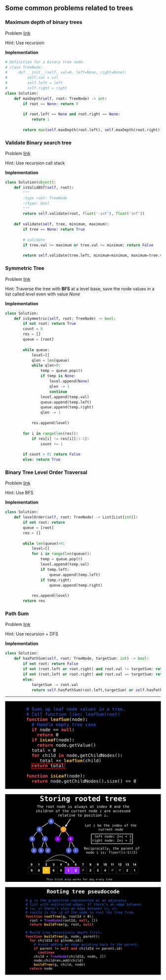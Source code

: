 ## Some common problems related to trees

### Maximum depth of binary trees
Problem [link](https://leetcode.com/explore/featured/card/top-interview-questions-easy/94/trees/555/)

Hint: Use recursion

**Implementation**
```python
# Definition for a binary tree node.
# class TreeNode:
#     def __init__(self, val=0, left=None, right=None):
#         self.val = val
#         self.left = left
#         self.right = right
class Solution:
    def maxDepth(self, root: TreeNode) -> int:
        if root == None: return 0
        
        if root.left == None and root.right == None:
            return 1
        
        return max(self.maxDepth(root.left), self.maxDepth(root.right))+1
```

### Validate Binary search tree
Problem [link](https://leetcode.com/problems/validate-binary-search-tree/)

Hint: Use recursion call stack

**Implementation**
```python
class Solution(object):
    def isValidBST(self, root):
        """
        :type root: TreeNode
        :rtype: bool
        """
        return self.validate(root, float('-inf'), float('inf'))

    def validate(self, tree, minimum, maximum):
        if tree == None: return True

        # validate
        if tree.val >= maximum or tree.val <= minimum: return False

        return self.validate(tree.left, minimum=minimum, maximum=tree.val) and self.validate(tree.right, minimum=tree.val, maximum=maximum)
```

### Symmetric Tree
Problem [link](https://leetcode.com/explore/featured/card/top-interview-questions-easy/94/trees/627/)

Hint: Traverse the tree with **BFS** at a level base, save the node values in a list called *level* even with value *None*

**Implementation**
```python
class Solution:
    def isSymmetric(self, root: TreeNode) -> bool:
        if not root: return True
        count = 0
        res = []
        queue = [root]

        while queue:
            level=[]
            qlen = len(queue)
            while qlen>0:
                temp = queue.pop(0)
                if temp is None:
                    level.append(None)
                    qlen -= 1 
                    continue
                level.append(temp.val)               
                queue.append(temp.left)
                queue.append(temp.right)
                qlen -= 1 

            res.append(level)
        
        for i in range(len(res)):
            if res[i] != res[i][::-1]:
                count += 1
            
        if count > 0: return False
        else: return True
```

### Binary Tree Level Order Traversal

Problem [link](https://leetcode.com/explore/featured/card/top-interview-questions-easy/94/trees/628/)

Hint: Use BFS

**Implementation**
```python
class Solution:
    def levelOrder(self, root: TreeNode) -> List[List[int]]:        
        if not root: return 
        queue = [root]
        res = []

        while len(queue)>0:
            level=[]
            for i in range(len(queue)):
                temp = queue.pop(0)
                level.append(temp.val)
                if temp.left:
                    queue.append(temp.left)
                if temp.right:
                    queue.append(temp.right)

            res.append(level)
        return res
```

### Path Sum

Problem [link](https://leetcode.com/problems/path-sum/)

Hint: Use recursion + DFS

**Implementation**
```python
class Solution:
    def hasPathSum(self, root: TreeNode, targetSum: int) -> bool:
        if not root: return False
        if not (root.left or root.right) and root.val != targetSum: return False
        if not (root.left or root.right) and root.val == targetSum: return True
        else:
            targetSum -= root.val
            return self.hasPathSum(root.left,targetSum) or self.hasPathSum(root.right, targetSum)
```
----
![leaf sum](leaf_sum.png "leaf sum algo")

![storing trees](storing_trees.png "storing the index of the tree")

![rooting tree](rooting_tree.png "rooting tree algo")

